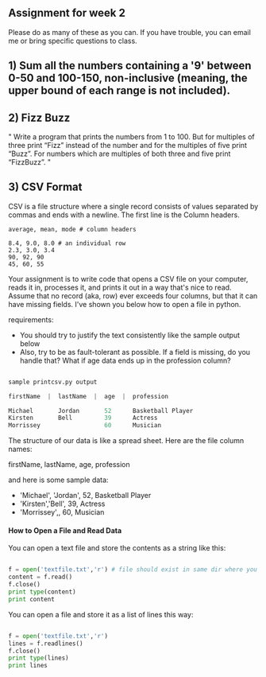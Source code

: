 ## Assignment for week 2

Please do as many of these as you can.  If you have trouble, you can email me or bring specific questions to class.

## 1) Sum all the numbers containing a '9' between 0-50 and 100-150, non-inclusive (meaning, the upper bound of each range is not included).

## 2) Fizz Buzz

" Write a program that prints the numbers from 1 to 100. But for multiples of three print “Fizz” instead of the number and for the multiples of five print “Buzz”. For numbers which are multiples of both three and five print “FizzBuzz”. " 

## 3) CSV Format

CSV is a file structure where a single record consists of values separated by commas and ends with a newline.  The first line is the Column headers.

```csv
average, mean, mode # column headers

8.4, 9.0, 8.0 # an individual row
2.3, 3.0, 3.4
90, 92, 90 
45, 60, 55
````

Your assignment is to write code that opens a CSV file on your computer, reads it in, processes it, and prints it out in a way that's nice to read. Assume that no record (aka, row) ever exceeds four columns, but that it can have missing fields.  I've shown you below how to open a file in python.

requirements: 

+ You should try to justify the text consistently like the sample output below
+ Also, try to be as fault-tolerant as possible.  If a field is missing, do you handle that? What if age data ends up in the profession column?

````python

sample printcsv.py output

firstName  |  lastName  |  age  |  profession

Michael       Jordan       52      Basketball Player
Kirsten       Bell         39      Actress
Morrissey                  60      Musician       

````

The structure of our data is like a spread sheet.  Here are the file column names: 

firstName, lastName, age, profession

and here is some sample data:

+ 'Michael', 'Jordan', 52, Basketball Player
+ 'Kirsten','Bell', 39, Actress
+ 'Morrissey',, 60, Musician

#### How to Open a File and Read Data

You can open a text file and store the contents as a string like this:

````python

f = open('textfile.txt','r') # file should exist in same dir where you're calling your script
content = f.read()
f.close()
print type(content)
print content

````

You can open a file and store it as a list of lines this way:

````python

f = open('textfile.txt','r')
lines = f.readlines()
f.close()
print type(lines)
print lines
````

